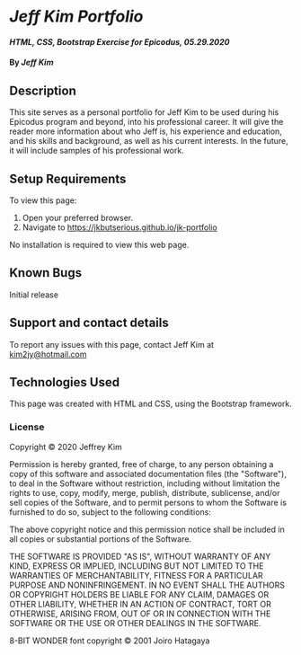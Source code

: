 # _Jeff Kim Portfolio_

#### _HTML, CSS, Bootstrap Exercise for Epicodus, 05.29.2020_

#### By _**Jeff Kim**_

## Description

This site serves as a personal portfolio for Jeff Kim to be used during his Epicodus program and beyond, into his professional career. It will give the reader more information about who Jeff is, his experience and education, and his skills and background, as well as his current interests. In the future, it will include samples of his professional work.

## Setup Requirements

To view this page:

1. Open your preferred browser.
2. Navigate to https://jkbutserious.github.io/jk-portfolio

No installation is required to view this web page.

## Known Bugs

Initial release

## Support and contact details

To report any issues with this page, contact Jeff Kim at kim2jy@hotmail.com

## Technologies Used

This page was created with HTML and CSS, using the Bootstrap framework.

### License

Copyright © 2020 Jeffrey Kim

Permission is hereby granted, free of charge, to any person obtaining a copy of this software and associated documentation files (the "Software"), to deal in the Software without restriction, including without limitation the rights to use, copy, modify, merge, publish, distribute, sublicense, and/or sell copies of the Software, and to permit persons to whom the Software is furnished to do so, subject to the following conditions:

The above copyright notice and this permission notice shall be included in all copies or substantial portions of the Software.

THE SOFTWARE IS PROVIDED "AS IS", WITHOUT WARRANTY OF ANY KIND, EXPRESS OR IMPLIED, INCLUDING BUT NOT LIMITED TO THE WARRANTIES OF MERCHANTABILITY, FITNESS FOR A PARTICULAR PURPOSE AND NONINFRINGEMENT. IN NO EVENT SHALL THE AUTHORS OR COPYRIGHT HOLDERS BE LIABLE FOR ANY CLAIM, DAMAGES OR OTHER LIABILITY, WHETHER IN AN ACTION OF CONTRACT, TORT OR OTHERWISE, ARISING FROM, OUT OF OR IN CONNECTION WITH THE SOFTWARE OR THE USE OR OTHER DEALINGS IN THE SOFTWARE.

8-BIT WONDER font copyright © 2001 Joiro Hatagaya